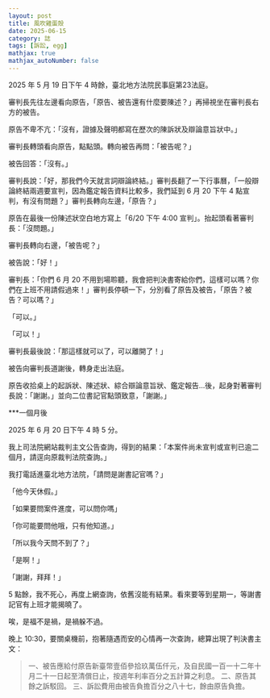 ```yaml
---
layout: post
title: 風吹雞蛋殼
date: 2025-06-15
category: 誌
tags: [訴訟, egg]
mathjax: true
mathjax_autoNumber: false
---
```


2025 年 5 月 19 日下午 4 時餘，臺北地方法院民事庭第23法庭。

<!--more-->

審判長先往左邊看向原告，「原告、被告還有什麼要陳述？」再掃視坐在審判長右方的被告。

原告不卑不亢：「沒有，證據及聲明都寫在歷次的陳訴狀及辯論意旨狀中。」

審判長轉頭看向原告，點點頭。轉向被告再問：「被告呢？」

被告回答：「沒有。」

審判長說：「好，那我們今天就言詞辯論終結。」審判長翻了一下行事曆，「一般辯論終結兩週要宣判，因為鑑定報告資料比較多，我們延到 6 月 20 下午 4 點宣判，有沒有問題？」審判長轉向左邊，「原告？」

原告在最後一份陳述狀空白地方寫上「6/20 下午 4:00 宣判」。抬起頭看著審判長：「沒問題。」

審判長轉向右邊，「被告呢？」

被告說：「好！」

審判長：「你們 6 月 20 不用到場聆聽，我會把判決書寄給你們，這樣可以嗎？你們在上班不用請假過來！」審判長停頓一下，分別看了原告及被告，「原告？被告？可以嗎？」

「可以。」

「可以！」

審判長最後說：「那這樣就可以了，可以離開了！」

被告向審判長道謝後，轉身走出法庭。

原告收拾桌上的起訴狀、陳述狀、綜合辯論意旨狀、鑑定報告…後，起身對著審判長說：「謝謝。」並向二位書記官點頭致意，「謝謝。」

***一個月後

2025 年 6 月 20 日下午 4 時 5 分。

我上司法院網站裁判主文公告查詢，得到的結果：「本案件尚未宣判或宣判已逾二個月，請逕向原裁判法院查詢。」

我打電話進臺北地方法院，「請問是謝書記官嗎？」

「他今天休假。」

「如果要問案件進度，可以問你嗎」

「你可能要問他哦，只有他知道。」

「所以我今天問不到了？」

「是啊！」

「謝謝，拜拜！」

5 點餘，我不死心，再度上網查詢，依舊沒能有結果。看來要等到星期一，等謝書記官有上班才能揭曉了。

唉，是福不是禍，是禍躲不過。

晚上 10:30，要關桌機前，抱著隨遇而安的心情再一次查詢，總算出現了判決書主文：
> 一、被告應給付原告新臺幣壹佰參拾玖萬伍仟元，及自民國一百一十二年十月二十一日起至清償日止，按週年利率百分之五計算之利息。
> 二、原告其餘之訴駁回。
> 三、訴訟費用由被告負擔百分之八十七，餘由原告負擔。
